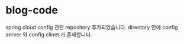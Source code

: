 # blog-code

spring cloud config 관련 repository 추가되었습니다.
directory 안에 config server 와 config clinet 가 존재합니다.
